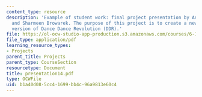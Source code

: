```yaml
---
content_type: resource
description: 'Example of student work: final project presentation by Annamaria Ayuso
  and Sharmeen Browarek. The purpose of this project is to create a newer and better
  version of Dance Dance Revolution (DDR).'
file: https://ol-ocw-studio-app-production.s3.amazonaws.com/courses/6-111-introductory-digital-systems-laboratory-spring-2006/b1a40d085cc41699bb4c96a9813e60c4_presentation14.pdf
file_type: application/pdf
learning_resource_types:
- Projects
parent_title: Projects
parent_type: CourseSection
resourcetype: Document
title: presentation14.pdf
type: OCWFile
uid: b1a40d08-5cc4-1699-bb4c-96a9813e60c4
---
```

